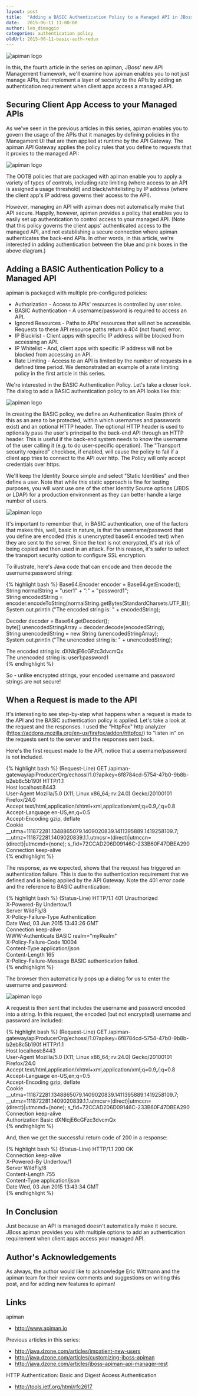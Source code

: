 ```yaml
---
layout: post
title:  "Adding a BASIC Authentication Policy to a Managed API in JBoss apiman"
date:   2015-06-11 11:00:00
author: len_dimaggio
categories: authentication policy
oldUrl: 2015-06-11-basic-auth-redux
---
```


![apiman logo](/blog/images/2015-06-11/1-apiman_logo.png)

In this, the fourth article in the series on apiman, JBoss' new API Management framework, we'll examine how apiman enables you to not just manage APIs, but implement a layer of security to the APIs by adding an authentication requirement when client apps access a managed API.

<!--more-->

## Securing Client App Access to your Managed APIs

 As we've seen in the previous articles in this series, apiman enables you to govern the usage of the APIs that it manages by defining policies in the Managament UI that are then applied at runtime by the API Gateway. The apiman API Gateway applies the policy rules that you define to requests that it proxies to the managed API:

![apiman logo](/blog/images/2015-06-11/apiman-2.png)

The OOTB policies that are packaged with apiman enable you to apply a variety of types of controls, including rate limiting (where access to an API is assigned a usage threshold) and black/whitelisting by IP address (where the client app's IP address governs their access to the API). 

 However, managing an API with apiman does not automatically make that API secure. Happily, however, apiman provides a policy that enables you to easily set up authentication to control access to your managed API. (Note that this policy governs the client apps' authenticated access to the managed API, and not establishing a secure connection where apiman authenticates the back-end APIs. In other words, in this article, we're interested in adding authentication between the blue and pink boxes in the above diagram.)

## Adding a BASIC Authentication Policy to a Managed API

 apiman is packaged with multiple pre-configured policies:

* Authorization - Access to APIs' resources is controlled by user roles.
* BASIC Authentication - A username/password is required to access an API.
* Ignored Resources - Paths to APIs' resources that will not be accessible. Requests to these API resource paths return a 404 (not found) error.
* IP Blacklist - Client apps with specific IP address will be blocked from accessing an API.
* IP Whitelist - And, client apps with specific IP address will not  be blocked from accessing an API.
* Rate Limiting - Access to an API is limited by the number of requests in a defined time period. We demonstrated an example of a rate limiting policy in the first article in this series. 

 We're interested in the BASIC Authentication Policy. Let's take a closer look. The dialog to add a BASIC authentication policy to an API looks like this:

![apiman logo](/blog/images/2015-06-11/apiman-3.png)

In creating the BASIC policy, we define an Authentication Realm (think of this as an area to be protected, within which usernames and passwords exist) and an optional HTTP header. The optional HTTP header is used to optionally pass the user's principal to the back-end API through an HTTP header. This is useful if the back-end system needs to know the username of the user calling it (e.g. to do user-specific operation). The "Transport security required" checkbox, if enabled, will cause the policy to fail if a client app tries to connect to the API over http. The Policy will only accept credentials over https. 

 We'll keep the Identity Source simple and select "Static Identities" and then define a user. Note that while this static approach is fine for testing purposes, you will want use one of the other Identity Source options (JBDS or LDAP) for a production environment as they can better handle a large number of users.

 ![apiman logo](/blog/images/2015-06-11/apiman-4.png)

It's important to remember that, in BASIC authentication, one of the factors that makes this, well, basic in nature, is that the username/password that you define are encoded (this is unencrypted base64 encoded text) when they are sent to the server. Since the text is not encrypted, it's at risk of being copied and then used in an attack. For this reason, it's safer to select the transport security option to configure SSL encryption.

 To illustrate, here's Java code that can encode and then decode the username:password string:

{% highlight bash %}
 Base64.Encoder encoder = Base64.getEncoder();  
 String normalString = "user1" + ":" + "password1";  
 String encodedString = encoder.encodeToString(normalString.getBytes(StandardCharsets.UTF_8));  
 System.out.println ("The encoded string is: " + encodedString);  
             
 Decoder decoder = Base64.getDecoder();  
 byte[] unencodedStringArray = decoder.decode(encodedString);  
 String unencodedString = new String (unencodedStringArray);  
 System.out.println ("The unencoded string is: " + unencodedString);  
   
 The encoded string is: dXNlcjE6cGFzc3dvcmQx  
 The unencoded string is: user1:password1  
{% endhighlight %}

 So - unlike encrypted strings, your encoded username and password strings are not secure!

 ## When a Request is made to the API

It's interesting to see step-by-step what happens when a request is made to the API and the BASIC authentication policy is applied. Let's take a look at the request and the responses. I used the "HttpFox" http analyzer (https://addons.mozilla.org/en-us/firefox/addon/httpfox/) to "listen in" on the requests sent to the server and the responses sent back.

 Here's the first request made to the API, notice that a username/password is not included. 

{% highlight bash %}
 (Request-Line) GET /apiman-gateway/apiProducerOrg/echossl/1.0?apikey=6f8784cd-5754-47b0-9b8b-b2eb8c5b190f HTTP/1.1  
 Host     localhost:8443  
 User-Agent     Mozilla/5.0 (X11; Linux x86_64; rv:24.0) Gecko/20100101 Firefox/24.0  
 Accept     text/html,application/xhtml+xml,application/xml;q=0.9,*/*;q=0.8  
 Accept-Language     en-US,en;q=0.5  
 Accept-Encoding     gzip, deflate  
 Cookie     __utma=111872281.1348865079.1409020839.1411395889.1419258109.7; __utmz=111872281.1409020839.1.1.utmcsr=(direct)|utmccn=(direct)|utmcmd=(none); s_fid=72CCAD206D09146C-233B60F47DBEA290  
 Connection     keep-alive  
{% endhighlight %}

The response, as we expected, shows that the request has triggered an authentication failure. This is due to the authentication requirement that we defined and is being applied by the API Gateway. Note the 401 error code and the reference to BASIC authentication:

{% highlight bash %}
 (Status-Line)     HTTP/1.1 401 Unauthorized  
 X-Powered-By     Undertow/1  
 Server     WildFly/8  
 X-Policy-Failure-Type     Authentication  
 Date     Wed, 03 Jun 2015 13:43:26 GMT  
 Connection     keep-alive  
 WWW-Authenticate     BASIC realm="myRealm"  
 X-Policy-Failure-Code     10004  
 Content-Type     application/json  
 Content-Length     165  
 X-Policy-Failure-Message     BASIC authentication failed.  
{% endhighlight %}

The browser then automatically pops up a dialog for us to enter the username and password:

![apiman logo](/blog/images/2015-06-11/apiman-5.png)


 A request is then sent that includes the username and password encoded into a string. In this request, the encoded (but not encrypted) username and password are included:

{% highlight bash %}
 (Request-Line)     GET /apiman-gateway/apiProducerOrg/echossl/1.0?apikey=6f8784cd-5754-47b0-9b8b-b2eb8c5b190f HTTP/1.1  
 Host     localhost:8443  
 User-Agent     Mozilla/5.0 (X11; Linux x86_64; rv:24.0) Gecko/20100101 Firefox/24.0  
 Accept     text/html,application/xhtml+xml,application/xml;q=0.9,*/*;q=0.8  
 Accept-Language     en-US,en;q=0.5  
 Accept-Encoding     gzip, deflate  
 Cookie     __utma=111872281.1348865079.1409020839.1411395889.1419258109.7; __utmz=111872281.1409020839.1.1.utmcsr=(direct)|utmccn=(direct)|utmcmd=(none); s_fid=72CCAD206D09146C-233B60F47DBEA290  
 Connection     keep-alive  
 Authorization     Basic dXNlcjE6cGFzc3dvcmQx  
{% endhighlight %}   

And, then we get the successful return code of 200 in a response:

{% highlight bash %}
 (Status-Line)     HTTP/1.1 200 OK  
 Connection     keep-alive  
 X-Powered-By     Undertow/1  
 Server     WildFly/8  
 Content-Length     755  
 Content-Type     application/json  
 Date     Wed, 03 Jun 2015 13:43:34 GMT  
 {% endhighlight %}

## In Conclusion

 Just because an API is managed doesn't automatically make it secure. JBoss apiman provides you with multiple options to add an authentication requirement when client apps access your managed API. 

## Author's Acknowledgements

 As always, the author would like to acknowledge Eric Wittmann and the apiman team for their  review comments and suggestions on writing this post, and for adding new features to apiman!

## Links

apiman

* http://www.apiman.io

Previous articles in this series:

* http://java.dzone.com/articles/impatient-new-users
* http://java.dzone.com/articles/customizing-jboss-apiman
* http://java.dzone.com/articles/jboss-apiman-api-manager-rest

HTTP Authentication: Basic and Digest Access Authentication

* http://tools.ietf.org/html/rfc2617

